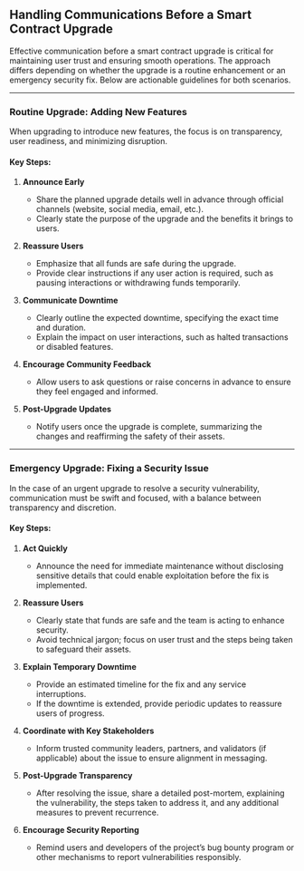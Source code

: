 ## Handling Communications Before a Smart Contract Upgrade

Effective communication before a smart contract upgrade is critical for maintaining user trust and ensuring smooth operations. The approach differs depending on whether the upgrade is a routine enhancement or an emergency security fix. Below are actionable guidelines for both scenarios.

---

### Routine Upgrade: Adding New Features  

When upgrading to introduce new features, the focus is on transparency, user readiness, and minimizing disruption.

#### Key Steps:
1. **Announce Early**  
   - Share the planned upgrade details well in advance through official channels (website, social media, email, etc.).  
   - Clearly state the purpose of the upgrade and the benefits it brings to users.  

2. **Reassure Users**  
   - Emphasize that all funds are safe during the upgrade.  
   - Provide clear instructions if any user action is required, such as pausing interactions or withdrawing funds temporarily.

3. **Communicate Downtime**  
   - Clearly outline the expected downtime, specifying the exact time and duration.  
   - Explain the impact on user interactions, such as halted transactions or disabled features.

4. **Encourage Community Feedback**  
   - Allow users to ask questions or raise concerns in advance to ensure they feel engaged and informed.

5. **Post-Upgrade Updates**  
   - Notify users once the upgrade is complete, summarizing the changes and reaffirming the safety of their assets.

---

### Emergency Upgrade: Fixing a Security Issue  

In the case of an urgent upgrade to resolve a security vulnerability, communication must be swift and focused, with a balance between transparency and discretion.

#### Key Steps:
1. **Act Quickly**  
   - Announce the need for immediate maintenance without disclosing sensitive details that could enable exploitation before the fix is implemented.  

2. **Reassure Users**  
   - Clearly state that funds are safe and the team is acting to enhance security.  
   - Avoid technical jargon; focus on user trust and the steps being taken to safeguard their assets.

3. **Explain Temporary Downtime**  
   - Provide an estimated timeline for the fix and any service interruptions.  
   - If the downtime is extended, provide periodic updates to reassure users of progress.

4. **Coordinate with Key Stakeholders**  
   - Inform trusted community leaders, partners, and validators (if applicable) about the issue to ensure alignment in messaging.

5. **Post-Upgrade Transparency**  
   - After resolving the issue, share a detailed post-mortem, explaining the vulnerability, the steps taken to address it, and any additional measures to prevent recurrence.  

6. **Encourage Security Reporting**  
   - Remind users and developers of the project’s bug bounty program or other mechanisms to report vulnerabilities responsibly.